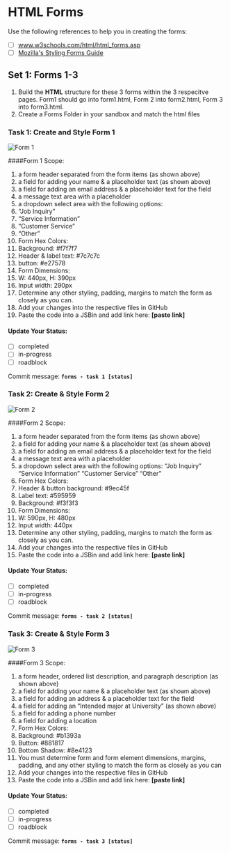 # HTML Forms
Use the following references to help you in creating the forms:
- [ ] <a href="http://www.w3schools.com/html/html_forms.asp" target="_blank">www.w3schools.com/html/html_forms.asp</a>
- [ ] <a href="https://developer.mozilla.org/en-US/docs/Web/Guide/HTML/Forms/Styling_HTML_forms">Mozilla's Styling Forms Guide</a>

## Set 1: Forms 1-3

1. Build the **HTML** structure for these 3 forms within the 3 respecitve pages. Form1 should go into form1.html, Form 2 into form2.html, Form 3 into form3.html.
2. Create a Forms Folder in your sandbox and match the html files

### Task 1: Create and Style Form 1

![Form 1](https://raw.githubusercontent.com/fabiantoth/html-forms/master/assets/form1.png)


####Form 1 Scope:
1. a form header separated from the form items (as shown above)
2. a field for adding your name & a placeholder text (as shown above)
3. a field for adding an email address & a placeholder text for the field
4. a message text area with a placeholder
5. a dropdown select area with the following options:
  1. “Job Inquiry”
  2. “Service Information”
  3. “Customer Service”
  4. “Other”
6. Form Hex Colors:
  1. Background: #f7f7f7
  2. Header & label text: #7c7c7c
  3. button: #e27578
7. Form Dimensions:
  1. W: 440px, H: 390px
  2. Input width: 290px
8. Determine any other styling, padding, margins to match the form as closely as you can.
9. Add your changes into the respective files in GitHub
10. Paste the code into a JSBin and add link here: __[paste link]__

#### Update Your Status:
- [ ] completed
- [ ] in-progress
- [ ] roadblock

Commit message: __`forms - task 1 [status]`__  

### Task 2: Create & Style Form 2

![Form 2](https://raw.githubusercontent.com/fabiantoth/html-forms/master/assets/form2.png)

####Form 2 Scope:

1. a form header separated from the form items (as shown above)
2. a field for adding your name & a placeholder text (as shown above)
3. a field for adding an email address & a placeholder text for the field
4. a message text area with a placeholder
5. a dropdown select area with the following options:
“Job Inquiry”
“Service Information”
“Customer Service”
“Other”
6. Form Hex Colors:
  1. Header & button background: #9ec45f
  2. Label text: #595959
  3. Background: #f3f3f3
  4. Form Dimensions:
  5. W: 590px, H: 480px
  6. Input width: 440px
7. Determine any other styling, padding, margins to match the form as closely as you can.
8. Add your changes into the respective files in GitHub
9. Paste the code into a JSBin and add link here: __[paste link]__

#### Update Your Status:
- [ ] completed
- [ ] in-progress
- [ ] roadblock

Commit message: __`forms - task 2 [status]`__  

### Task 3: Create & Style Form 3

![Form 3](https://raw.githubusercontent.com/fabiantoth/html-forms/master/assets/form3.png)

####Form 3 Scope:
1. a form header, ordered list description, and paragraph description (as shown above)
2. a field for adding your name & a placeholder text (as shown above)
3. a field for adding an address & a placeholder text for the field
4. a field for adding an “Intended major at University” (as shown above)
5. a field for adding a phone number
6. a field for adding a location
7. Form Hex Colors:
  1. Background: #b1393a
  2. Button: #881817
  3. Bottom Shadow: #8e4123
8. You must determine form and form element dimensions, margins, padding, and any other styling to match the form as closely as you can
9. Add your changes into the respective files in GitHub
10. Paste the code into a JSBin and add link here: __[paste link]__


#### Update Your Status:
- [ ] completed
- [ ] in-progress
- [ ] roadblock

Commit message: __`forms - task 3 [status]`__  

